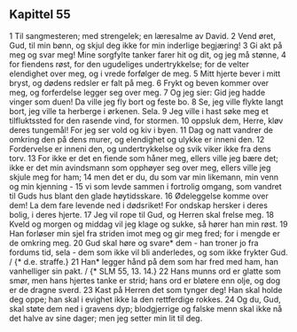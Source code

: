 ## Kapittel 55

1 Til sangmesteren; med strengelek; en læresalme av David.
2 Vend øret, Gud, til min bønn, og skjul deg ikke for min inderlige begjæring!
3 Gi akt på meg og svar meg! Mine sorgfylte tanker farer hit og dit, og jeg må stønne,
4 for fiendens røst, for den ugudeliges undertrykkelse; for de velter elendighet over meg, og i vrede forfølger de meg.
5 Mitt hjerte bever i mitt bryst, og dødens redsler er falt på meg.
6 Frykt og beven kommer over meg, og forferdelse legger seg over meg.
7 Og jeg sier: Gid jeg hadde vinger som duen! Da ville jeg fly bort og feste bo.
8 Se, jeg ville flykte langt bort, jeg ville ta herberge i ørkenen. Sela.
9 Jeg ville i hast søke meg et tilfluktssted for den rasende vind, for stormen.
10 oppsluk dem, Herre, kløv deres tungemål! For jeg ser vold og kiv i byen.
11 Dag og natt vandrer de omkring den på dens murer, og elendighet og ulykke er inneni den.
12 Fordervelse er inneni den, og undertrykkelse og svik viker ikke fra dens torv.
13 For ikke er det en fiende som håner meg, ellers ville jeg bære det; ikke er det min avindsmann som opphøyer seg over meg, ellers ville jeg skjule meg for ham;
14 men det er du, du som var min likemann, min venn og min kjenning -
15 vi som levde sammen i fortrolig omgang, som vandret til Guds hus blant den glade høytidsskare.
16 Ødeleggelse komme over dem! La dem fare levende ned i dødsriket! For ondskap hersker i deres bolig, i deres hjerte.
17 Jeg vil rope til Gud, og Herren skal frelse meg.
18 Kveld og morgen og middag vil jeg klage og sukke, så hører han min røst.
19 Han forløser min sjel fra striden imot meg og gir meg fred; for i mengde er de omkring meg.
20 Gud skal høre og svare* dem - han troner jo fra fordums tid, sela - dem som ikke vil bli anderledes, og som ikke frykter Gud. / {* d.e. straffe.}
21 Han* legger hånd på dem som har fred med ham, han vanhelliger sin pakt. / {* SLM 55, 13. 14.}
22 Hans munns ord er glatte som smør, men hans hjertes tanke er strid; hans ord er bløtere enn olje, og dog er de dragne sverd.
23 Kast på Herren det som tynger deg! Han skal holde deg oppe; han skal i evighet ikke la den rettferdige rokkes.
24 Og du, Gud, skal støte dem ned i gravens dyp; blodgjerrige og falske menn skal ikke nå det halve av sine dager; men jeg setter min lit til deg.
